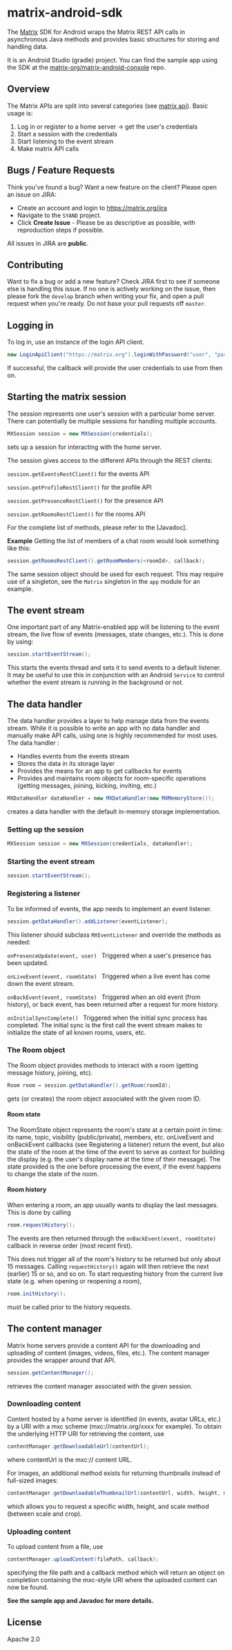 matrix-android-sdk
==================
The [Matrix] SDK for Android wraps the Matrix REST API calls in asynchronous Java methods and provides basic structures for storing and handling data.

It is an Android Studio (gradle) project. You can find the sample app using the SDK at the [matrix-org/matrix-android-console](https://github.com/matrix-org/matrix-android-console) repo.

Overview
--------
The Matrix APIs are split into several categories (see [matrix api]).
Basic usage is:

 1. Log in or register to a home server -> get the user's credentials
 2. Start a session with the credentials
 3. Start listening to the event stream
 3. Make matrix API calls

Bugs / Feature Requests
-----------------------
Think you've found a bug? Want a new feature on the client? Please open an issue
on JIRA:

- Create an account and login to https://matrix.org/jira
- Navigate to the ``SYAND`` project.
- Click **Create Issue** - Please be as descriptive as possible, with reproduction
  steps if possible.

All issues in JIRA are **public**.

Contributing
------------
Want to fix a bug or add a new feature? Check JIRA first to see if someone else is
handling this issue. If no one is actively working on the issue, then please fork
the ``develop`` branch when writing your fix, and open a pull request when you're
ready. Do not base your pull requests off ``master``.

Logging in
----------
To log in, use an instance of the login API client.

```java
new LoginApiClient("https://matrix.org").loginWithPassword("user", "password", callback);
```

If successful, the callback will provide the user credentials to use from then on.

Starting the matrix session
---------------------------
The session represents one user's session with a particular home server. There can potentially be multiple sessions for handling multiple accounts.

```java
MXSession session = new MXSession(credentials);
```

sets up a session for interacting with the home server.

The session gives access to the different APIs through the REST clients:

```session.getEventsRestClient()``` for the events API

```session.getProfileRestClient()``` for the profile API

```session.getPresenceRestClient()``` for the presence API

```session.getRoomsRestClient()``` for the rooms API

For the complete list of methods, please refer to the [Javadoc].

**Example**
Getting the list of members of a chat room would look something like this:

```java
session.getRoomsRestClient().getRoomMembers(<roomId>, callback);
```

The same session object should be used for each request. This may require use
of a singleton, see the ```Matrix``` singleton in the ```app``` module for an
example.

The event stream
----------------
One important part of any Matrix-enabled app will be listening to the event stream, the live flow of events (messages, state changes, etc.).
This is done by using:

```java
session.startEventStream();
```

This starts the events thread and sets it to send events to a default listener.
It may be useful to use this in conjunction with an Android ```Service``` to
control whether the event stream is running in the background or not.

The data handler
----------------
The data handler provides a layer to help manage data from the events stream. While it is possible to write an app with no
data handler and manually make API calls, using one is highly recommended for most uses. The data handler :

 * Handles events from the events stream
 * Stores the data in its storage layer
 * Provides the means for an app to get callbacks for events
 * Provides and maintains room objects for room-specific operations (getting messages, joining, kicking, inviting, etc.)

```java
MXDataHandler dataHandler = new MXDataHandler(new MXMemoryStore());
```

creates a data handler with the default in-memory storage implementation.

### Setting up the session

```java
MXSession session = new MXSession(credentials, dataHandler);
```

### Starting the event stream

```java
session.startEventStream();
```

### Registering a listener
To be informed of events, the app needs to implement an event listener.

```java
session.getDataHandler().addListener(eventListener);
```

This listener should subclass ```MXEventListener``` and override the methods as needed:

```onPresenceUpdate(event, user) ```
Triggered when a user's presence has been updated.

```onLiveEvent(event, roomState) ```
Triggered when a live event has come down the event stream.

```onBackEvent(event, roomState) ```
Triggered when an old event (from history), or back event, has been returned after a request for more history.

```onInitialSyncComplete() ```
Triggered when the initial sync process has completed. The initial sync is the first call the event stream makes
to initialize the state of all known rooms, users, etc.

### The Room object
The Room object provides methods to interact with a room (getting message history, joining, etc).

```java
Room room = session.getDataHandler().getRoom(roomId);
```

gets (or creates) the room object associated with the given room ID.

#### Room state
The RoomState object represents the room's state at a certain point in time: its name, topic, visibility (public/private), members, etc.
onLiveEvent and onBackEvent callbacks (see Registering a listener) return the event, but also the state of the room at the time of the event to
serve as context for building the display (e.g. the user's display name at the time of their message). The state provided is the one before
processing the event, if the event happens to change the state of the room.

#### Room history
When entering a room, an app usually wants to display the last messages. This is done by calling

```java
room.requestHistory();
```

The events are then returned through the ```onBackEvent(event, roomState)``` callback in reverse order (most recent first).

This does not trigger all of the room's history to be returned but only about 15 messages. Calling ```requestHistory()``` again will then
retrieve the next (earlier) 15 or so, and so on. To start requesting history from the current live state (e.g. when opening or reopening a room),

```java
room.initHistory();
```

must be called prior to the history requests.

The content manager
-------------------
Matrix home servers provide a content API for the downloading and uploading of content (images, videos, files, etc.).
The content manager provides the wrapper around that API.

```java
session.getContentManager();
```

retrieves the content manager associated with the given session.

### Downloading content
Content hosted by a home server is identified (in events, avatar URLs, etc.) by a URI with a mxc scheme (mxc://matrix.org/xxxx for example).
To obtain the underlying HTTP URI for retrieving the content, use

```java
contentManager.getDownloadableUrl(contentUrl);
```

where contentUrl is the mxc:// content URL.

For images, an additional method exists for returning thumbnails instead of full-sized images:

```java
contentManager.getDownloadableThumbnailUrl(contentUrl, width, height, method);
```

which allows you to request a specific width, height, and scale method (between scale and crop).

### Uploading content
To upload content from a file, use

```java
contentManager.uploadContent(filePath, callback);
```

specifying the file path and a callback method which will return an object on completion containing the mxc-style URI where the uploaded
content can now be found.

**See the sample app and Javadoc for more details.**

License
-------
Apache 2.0

[Matrix]:http://matrix.org
[matrix api]:http://matrix.org/docs/api/client-server/
